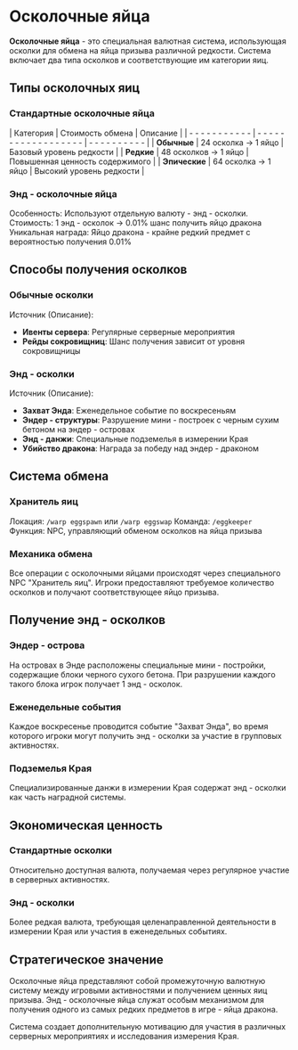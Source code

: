 # Осколочные яйца

**Осколочные яйца** - это специальная валютная система, использующая осколки для обмена на яйца призыва различной редкости. Система включает два типа осколков и соответствующие им категории яиц.

## Типы осколочных яиц

### Стандартные осколочные яйца

| Категория | Стоимость обмена | Описание |
| - - - - - - - - - - - | - - - - - - - - - - - - - - - - - - | - - - - - - - - - - |
| **Обычные** | 24 осколка → 1 яйцо | Базовый уровень редкости |
| **Редкие** | 48 осколков → 1 яйцо | Повышенная ценность содержимого |
| **Эпические** | 64 осколка → 1 яйцо | Высокий уровень редкости |

### Энд - осколочные яйца

Особенность: Используют отдельную валюту - энд - осколки. 
Стоимость: 1 энд - осколок → 0.01% шанс получить яйцо дракона 
Уникальная награда: Яйцо дракона - крайне редкий предмет с вероятностью получения 0.01%

## Способы получения осколков

### Обычные осколки

Источник (Описание):
- **Ивенты сервера**: Регулярные серверные мероприятия
- **Рейды сокровищниц**: Шанс получения зависит от уровня сокровищницы
### Энд - осколки

Источник (Описание):
- **Захват Энда**: Еженедельное событие по воскресеньям
- **Эндер - структуры**: Разрушение мини - построек с черным сухим бетоном на эндер - островах
- **Энд - данжи**: Специальные подземелья в измерении Края
- **Убийство дракона**: Награда за победу над эндер - драконом
## Система обмена

### Хранитель яиц

Локация: `/warp eggspawn` или `/warp eggswap` 
Команда: `/eggkeeper` 
Функция: NPC, управляющий обменом осколков на яйца призыва

### Механика обмена

Все операции с осколочными яйцами происходят через специального NPC "Хранитель яиц". Игроки предоставляют требуемое количество осколков и получают соответствующее яйцо призыва.

## Получение энд - осколков

### Эндер - острова

На островах в Энде расположены специальные мини - постройки, содержащие блоки черного сухого бетона. При разрушении каждого такого блока игрок получает 1 энд - осколок.

### Еженедельные события

Каждое воскресенье проводится событие "Захват Энда", во время которого игроки могут получить энд - осколки за участие в групповых активностях.

### Подземелья Края

Специализированные данжи в измерении Края содержат энд - осколки как часть наградной системы.

## Экономическая ценность

### Стандартные осколки

Относительно доступная валюта, получаемая через регулярное участие в серверных активностях.

### Энд - осколки

Более редкая валюта, требующая целенаправленной деятельности в измерении Края или участия в еженедельных событиях.

## Стратегическое значение

Осколочные яйца представляют собой промежуточную валютную систему между игровыми активностями и получением ценных яиц призыва. Энд - осколочные яйца служат особым механизмом для получения одного из самых редких предметов в игре - яйца дракона.

Система создает дополнительную мотивацию для участия в различных серверных мероприятиях и исследования измерения Края.